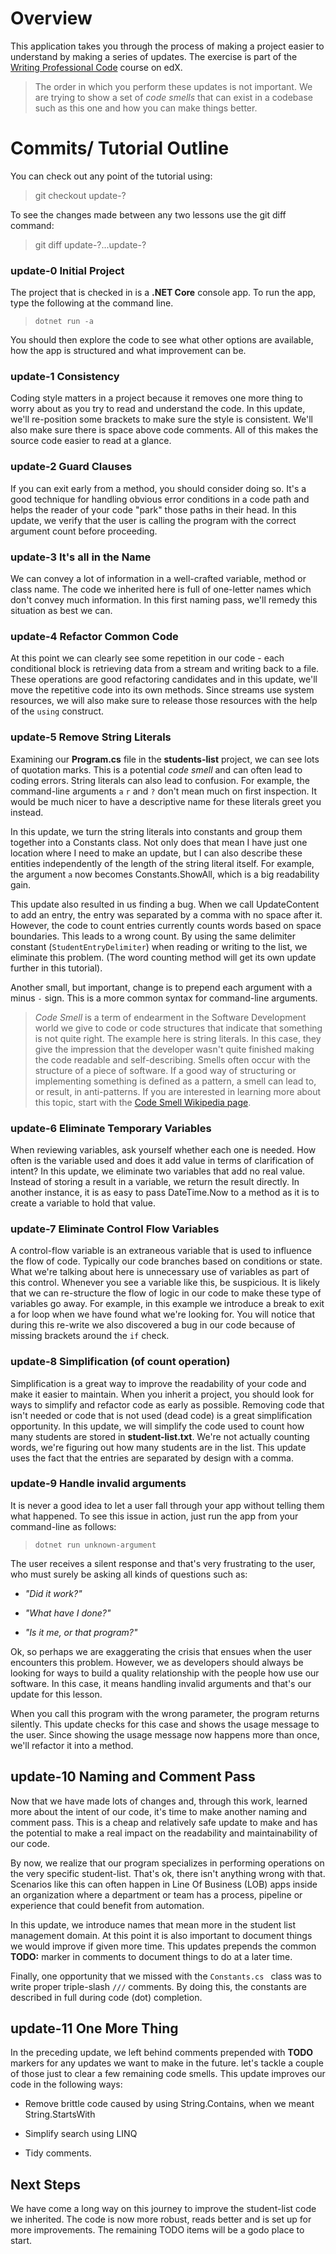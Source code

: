 # Overview

This application takes you through the process of making a project easier to understand by making a series of updates. The exercise is part of the [Writing Professional Code](https://www.edx.org/course/writing-professional-code-microsoft-dev275x) course on edX. 

> The order in which you perform these updates is not important. We are trying to show a set of *code smells* that can exist in a codebase such as this one and how you can make things better. 


# Commits/ Tutorial Outline

You can check out any point of the tutorial using:

> git checkout update-?

To see the changes made between any two lessons use the git diff command:

> git diff update-?...update-?

### update-0 Initial Project
The project that is checked in is a **.NET Core** console app. To run the app, type the following at the command line. 

> `dotnet run -a`

You should then explore the code to see what other options are available, how the app is structured and what improvement can be. 

### update-1 Consistency

Coding style matters in a project because it removes one more thing to worry about as you try to read and understand the code. In this update, we'll re-position some brackets to make sure the style is consistent. We'll also make sure there is space above code comments. All of this makes the source code easier to read at a glance. 

### update-2 Guard Clauses

If you can exit early from a method, you should consider doing so. It's a good technique for handling obvious error conditions in a code path and helps the reader of your code "park" those paths in their head. In this update, we verify that the user is calling the program with the correct argument count before proceeding.

### update-3 It's all in the Name

We can convey a lot of information in a well-crafted variable, method or class name. The code we inherited here is full of one-letter names which don't convey much information. In this first naming pass, we'll remedy this situation as best we can.

### update-4 Refactor Common Code

At this point we can clearly see some repetition in our code - each conditional block is retrieving data from a stream and writing back to a file. These operations are good refactoring candidates and in this update, we'll move the repetitive code into its own methods. Since streams use system resources, we will also make sure to release those resources with the help of the `using` construct.

### update-5 Remove String Literals

Examining our **Program.cs** file in the **students-list** project, we can see lots of quotation marks. This is a potential *code smell* and can often lead to coding errors. String literals can also lead to confusion. For example, the command-line arguments `a` `r` and `?` don't mean much on first inspection. It would be much nicer to have a descriptive name for these literals greet you instead. 

In this update, we turn the string literals into constants and group them together into a Constants class. Not only does that mean I have just one location where I need to make an update, but I can also describe these entities independently of the length of the string literal itself. For example, the argument `a` now becomes Constants.ShowAll, which is a big readability gain. 

This update also resulted in us finding a bug. When we call UpdateContent to add an entry, the entry was separated by a comma with no space after it. However, the code to count entries currently counts words based on space boundaries. This leads to a wrong count. By using the same delimiter constant (`StudentEntryDelimiter`) when reading or writing to the list, we eliminate this problem. (The word counting method will get its own update further in this tutorial).

Another small, but important, change is to prepend each argument with a minus `-` sign. This is a more common syntax for command-line arguments. 

> *Code Smell* is a term of endearment in the Software Development world we give to code or code structures that indicate that something is not quite right. The example here is string literals. In this case, they give the impression that the developer wasn't quite finished making the code readable and self-describing. Smells often occur with the structure of a piece of software. If a good way of structuring or implementing something is defined as a pattern, a smell can lead to, or result, in anti-patterns. If you are interested in learning more about this topic, start with the [Code Smell Wikipedia page](https://en.wikipedia.org/wiki/Code_smell).

### update-6 Eliminate Temporary Variables

When reviewing variables, ask yourself whether each one is needed. How often is the variable used and does it add value in terms of clarification of intent? In this update, we eliminate two variables that add no real value. Instead of storing a result in a variable, we return the result directly. In another instance, it is as easy to pass DateTime.Now to a method as it is to create a variable to hold that value. 

### update-7 Eliminate Control Flow Variables

A control-flow variable is an extraneous variable that is used to influence the flow of code. Typically our code branches based on conditions or state. What we're talking about here is unnecessary use of variables as part of this control. Whenever you see a variable like this, be suspicious. It is likely that we can re-structure the flow of logic in our code  to make these type of variables go away. For example, in this example we introduce a break to exit a for loop when we have found what we're looking for. You will notice that during this re-write we also discovered a bug in our code because of missing brackets around the `if` check.

### update-8 Simplification (of count operation)

Simplification is a great way to improve the readability of your code and make it easier to maintain. When you inherit a  project, you should look for ways to simplify and refactor code as early as possible. Removing code that isn't needed or code that is not used (dead code) is a great simplification opportunity.  In this update, we will simplify the code used to count how many students are stored in **student-list.txt**.  We're not actually counting words, we're figuring out how many students are in the list. This update uses the fact that the entries are separated by design with a comma.


### update-9 Handle invalid arguments

It is never a good idea to let a user fall through your app without telling them what happened. To see this issue in action, just run the app from your command-line as follows:

> `dotnet run unknown-argument`

The user receives a silent response and that's very frustrating to the user, who must surely be  asking all kinds of questions such as:

* *"Did it work?"*

* *"What have I done?"*

* *"Is it me, or that program?"*

Ok, so perhaps we are exaggerating the crisis that ensues when the user encounters this problem. However, we as developers should always be looking for ways to build a quality relationship with the people how use our software. In this case, it means handling invalid arguments and that's our update for this lesson. 

 When you call this program with the wrong parameter, the program returns silently. This update checks for this case and shows the usage message to the user. Since showing the usage message now happens more than once, we'll refactor it into a method.

## update-10 Naming and Comment Pass

Now that we have made lots of changes and, through this work, learned more about the intent of our code, it's time to make another naming and comment pass. This is a cheap and relatively safe update to make and has the potential to make a real impact on the readability and maintainability of our code. 

By now, we realize that our program  specializes in performing operations on the very specific student-list. That's ok, there isn't anything wrong with that. Scenarios like this can often happen in Line Of Business (LOB) apps inside an organization where a department or team has a process, pipeline or experience that could benefit from automation.

In this update, we introduce names that mean more in the student list management domain.  At this point it is also important to document things we would improve if given more time. This updates prepends the common **TODO:** marker in comments to document things to do at a later time. 

Finally, one opportunity that we missed with the `Constants.cs ` class was to write proper triple-slash `///` comments. By doing this, the constants are described in full during code (dot) completion.

## update-11 One More Thing

In the preceding update, we left behind comments prepended with **TODO** markers for any updates we want to make in the future. let's tackle a couple of those just to clear a few remaining code smells. This update improves our code in the following ways:

* Remove brittle code caused by using String.Contains, when we meant String.StartsWith

* Simplify search using LINQ

* Tidy comments.

## Next Steps

We have come a long way on this journey to improve the student-list code we inherited. The code is now more robust, reads better and is set up for more improvements. The remaining TODO items will be a godo place to start.

